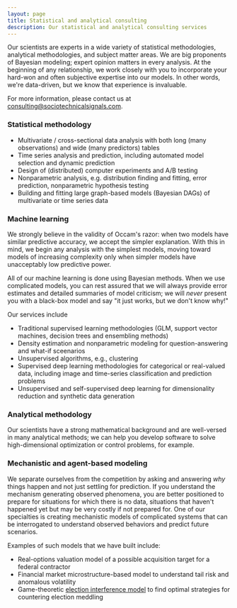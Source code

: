 ```yaml
---
layout: page
title: Statistical and analytical consulting
description: Our statistical and analytical consulting services
---
```


Our scientists are experts in a wide variety of statistical methodologies, analytical methodologies,
and  subject matter areas.
We are big proponents of Bayesian modeling; expert opinion matters in every analysis.
At the beginning of any relationship, we work closely with you to incorporate your hard-won 
and often subjective expertise into our models.
In other words, we're data-driven, but we know that experience is invaluable.

For more information, please contact us at <consulting@sociotechnicalsignals.com>.

### Statistical methodology 
- Multivariate / cross-sectional data analysis with both long (many observations) and wide (many predictors) tables
- Time series analysis and prediction, including automated model selection and dynamic prediction
- Design of (distributed) computer experiments and A/B testing
- Nonparametric analysis, e.g. distribution finding and fitting, error prediction, nonparametric hypothesis testing
- Building and fitting large graph-based models (Bayesian DAGs) of multivariate or time series data

### Machine learning
We strongly believe in the validity of Occam's razor: when two models have similar predictive accuracy, we accept 
the simpler explanation. With this in mind, we begin any analysis with the simplest models, moving toward models of increasing complexity only when simpler models have unacceptably low predictive power.

All of our machine learning is done using Bayesian methods. When we use complicated models, 
you can rest assured that we will always provide error estimates and detailed summaries of model criticism; 
we will *never* present you with a black-box model and say "it just works, but we don't know why!"

Our services include
- Traditional supervised learning methodologies (GLM, support vector machines, decision trees and ensembling methods)
- Density estimation and nonparametric modeling for question-answering and what-if sceenarios
- Unsupervised algorithms, e.g., clustering
- Supervised deep learning methodologies for categorical or real-valued data, including image and time-series classification and prediction problems
- Unsupervised and self-supervised deep learning for dimensionality reduction and synthetic data generation

### Analytical methodology
Our scientists have a strong mathematical background and are well-versed in many analytical methods; we can help you develop software to solve high-dimensional optimization or control problems, for example.

### Mechanistic and agent-based modeling
We separate ourselves from the competition by asking and answering *why* things happen and not just settling for prediction. If you understand the mechanism generating observed phenomena, you are better positioned to prepare for situations for which there is no data, situations that haven't happened yet but may be very costly if not prepared for.
One of our specialties is creating mechanistic models of complicated systems
 that can be interrogated to understand observed behaviors and predict future scenarios. 

Examples of such models that we have built include:
- Real-options valuation model of a possible acquisition target for a federal contractor
- Financial market microstructure-based model to understand tail risk and anomalous volatility
- Game-theoretic [election interference model](https://arxiv.org/pdf/1908.02793.pdf) to find optimal strategies for countering election meddling
